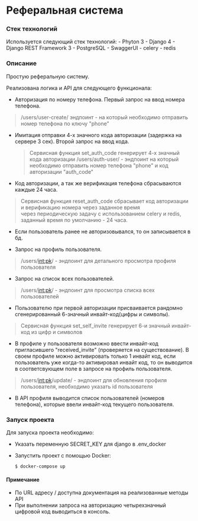 

# Реферальная система

### Стек технологий

Используется следующий стек технологий:
    - Phyton 3
    - Django 4
    - Django REST Framework 3
    - PostgreSQL 
    - SwaggerUI
    - celery
    - redis

### Описание

Простую реферальную систему.

Реализована логика и API для следующего функционала:

-	Авторизация по номеру телефона. Первый запрос на ввод номера телефона.
   >/users/user-create/ эндпоинт -  на который необходимо отправить номер телефона по ключу "phone"

-   Имитация отправки 4-х значного кода авторизации (задержка на сервере 3 сек). Второй запрос на ввод кода.
    >Сервисная функция set_auth_code генерирует 4-х значный кода авторизации
    /users/auth-user/ - эндпоинт на который необходимо отправить номер телефона "phone" и код авторизации "auth_code"

-	Код авторизации, а так же верификация телефона сбрасываются каждые 24 часа.
   >Сервисная функция reset_auth_code сбрасывает код авторизации и верификацию номера через заданное время  
    через периодическую задачу с использованием celery и redis, заданный время по умолчанию - 24 часа.

-	Если пользователь ранее не авторизовывался, то он записывается в бд.

-	Запрос на профиль пользователя.
   >/users/<int:pk>/ - эндпоинт для детального просмотра профиля пользователя

-	Запрос на список всех пользователей.
   >/users/<int:pk>/ - эндпоинт для просмотра списка всех пользователей

-	Пользователю при первой авторизации присваивается рандомно сгенерированный 6-значный инвайт-код(цифры и символы).
   >Сервисная функция set_self_invite генерирует 6-и значный инвайт-код из цифр и символов

-	В профиле у пользователя возможно ввести инвайт-код пригласившего "received_invite" (проверяется на существование). 
    В своем профиле можно активировать только 1 инвайт код, если пользователь уже когда-то активировал инвайт код, 
    то он выводится в соответсвующем поле в запросе на профиль пользователя.
   >/users/<int:pk>/update/ - эндпоинт для обновления профиля пользователя, необходимо указать id пользователя

-	В API профиля выводится список пользователей (номеров телефона), 
    которые ввели инвайт-код текущего пользователя.


### Запуск проекта

Для запуска проекта необходимо:

- Указать переменную SECRET_KEY для django в .env_docker

- Запустить проект с помощью Docker:

      $ docker-compose up


#### Примечание

* По URL адресу / доступна документация на реализованные методы API 
* При выполнении запроса на авторизацию четырехзначный цифровой код выводиться в консоль.

